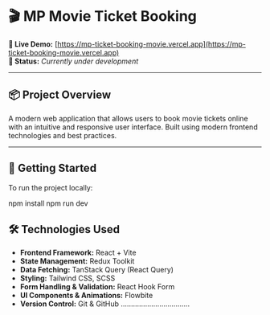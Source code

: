 # 🎬 MP Movie Ticket Booking

**🔗 Live Demo:** [https://mp-ticket-booking-movie.vercel.app](https://mp-ticket-booking-movie.vercel.app)  
**📌 Status:** _Currently under development_

---

## 📦 Project Overview

A modern web application that allows users to book movie tickets online with an intuitive and responsive user interface. Built using modern frontend technologies and best practices.

---

## 🚀 Getting Started

To run the project locally:


npm install
npm run dev

## 🛠️ Technologies Used

- **Frontend Framework:** React + Vite  
- **State Management:** Redux Toolkit  
- **Data Fetching:** TanStack Query (React Query)  
- **Styling:** Tailwind CSS, SCSS  
- **Form Handling & Validation:** React Hook Form  
- **UI Components & Animations:** Flowbite  
- **Version Control:** Git & GitHub
  ..................................



